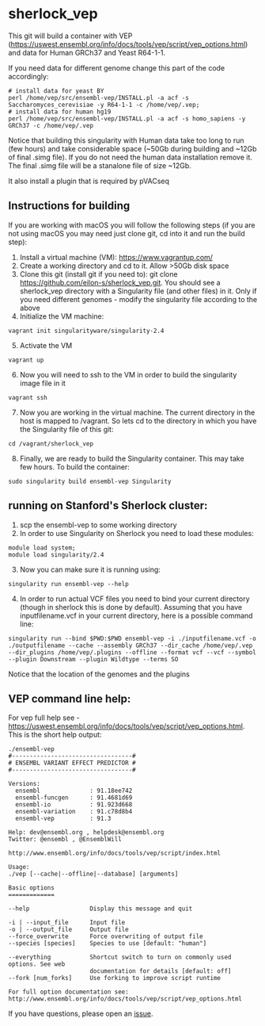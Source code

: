 # sherlock_vep

This git will build a container with VEP (https://uswest.ensembl.org/info/docs/tools/vep/script/vep_options.html) and data
for Human GRCh37 and Yeast R64-1-1.

If you need data for different genome change this part of the code accordingly:
```
# install data for yeast BY
perl /home/vep/src/ensembl-vep/INSTALL.pl -a acf -s Saccharomyces_cerevisiae -y R64-1-1 -c /home/vep/.vep;
# install data for human hg19
perl /home/vep/src/ensembl-vep/INSTALL.pl -a acf -s homo_sapiens -y GRCh37 -c /home/vep/.vep
```

Notice that building this singularity with Human data take too long to run (few hours) and take considerable space (~50Gb during building and ~12Gb of final .simg file). If you do not need the human data installation remove  it. 
The final .simg file will be a stanalone file of size ~12Gb.

It also install a plugin that is required by pVACseq

## Instructions for building


If you are working with macOS you will follow the following steps (if you are not using macOS you may need just clone git, cd into it and run the build step):

1. Install a virtual machine (VM): https://www.vagrantup.com/
2. Create a working directory and cd to it. Allow >50Gb disk space
3. Clone this git (install git if you need to): git clone https://github.com/eilon-s/sherlock_vep.git. You should see a sherlock_vep directory with a Singularity file (and other files) in it. Only if you need different genomes - modify the singularity file according to the above 
4. Initialize the VM machine:  
```
vagrant init singularityware/singularity-2.4
```
5. Activate the VM
```
vagrant up
```
6. Now you will need to ssh to the VM in order to build the singularity image file in it
```
vagrant ssh
```
7. Now you are working in the virtual machine. The current directory in the host is mapped to /vagrant. So lets cd to the directory in which you have the Singularity file of this git:
```
cd /vagrant/sherlock_vep
```
8. Finally, we are ready to build the Singularity container. This may take few hours. To build the container:
```
sudo singularity build ensembl-vep Singularity
```

## running on Stanford's Sherlock cluster:
1. scp the ensembl-vep to some working directory
2. In order to use Singularity on Sherlock you need to load these modules:
```
module load system;
module load singularity/2.4
```
3. Now you can make sure it is running using:
```
singularity run ensembl-vep --help
```
4. In order to run actual VCF files you need to bind your current directory (though in sherlock this is done by default). Assuming that you have inputfilename.vcf in your current directory, here is a possible command line:
```
singularity run --bind $PWD:$PWD ensembl-vep -i ./inputfilename.vcf -o ./outputfilename --cache --assembly GRCh37 --dir_cache /home/vep/.vep --dir_plugins /home/vep/.plugins --offline --format vcf --vcf --symbol --plugin Downstream --plugin Wildtype --terms SO
```
Notice that the location of the genomes and the plugins

## VEP command line help:

For vep full help see - https://uswest.ensembl.org/info/docs/tools/vep/script/vep_options.html.
This is the short help output:

```
./ensembl-vep 
#----------------------------------#
# ENSEMBL VARIANT EFFECT PREDICTOR #
#----------------------------------#

Versions:
  ensembl              : 91.18ee742
  ensembl-funcgen      : 91.4681d69
  ensembl-io           : 91.923d668
  ensembl-variation    : 91.c78d8b4
  ensembl-vep          : 91.3

Help: dev@ensembl.org , helpdesk@ensembl.org
Twitter: @ensembl , @EnsemblWill

http://www.ensembl.org/info/docs/tools/vep/script/index.html

Usage:
./vep [--cache|--offline|--database] [arguments]

Basic options
=============

--help                 Display this message and quit

-i | --input_file      Input file
-o | --output_file     Output file
--force_overwrite      Force overwriting of output file
--species [species]    Species to use [default: "human"]
                       
--everything           Shortcut switch to turn on commonly used options. See web
                       documentation for details [default: off]                       
--fork [num_forks]     Use forking to improve script runtime

For full option documentation see:
http://www.ensembl.org/info/docs/tools/vep/script/vep_options.html

```

If you have questions, please open an [issue](https://github.com/eilon-s/sherlock_vep/issues).
